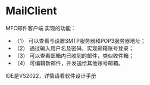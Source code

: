 # MailClient
MFC邮件客户端
实现的功能：
- （1）	可以查看与设置SMTP服务器和POP3服务器地址；
- （2）	通过输入用户名及密码，实现邮箱账号登录；
- （3）	可以查看邮箱内已收到的邮件，类似收件箱；
- （4）	可编辑新邮件，并发送给其他账号邮箱。

IDE是VS2022，详情请看软件设计手册
